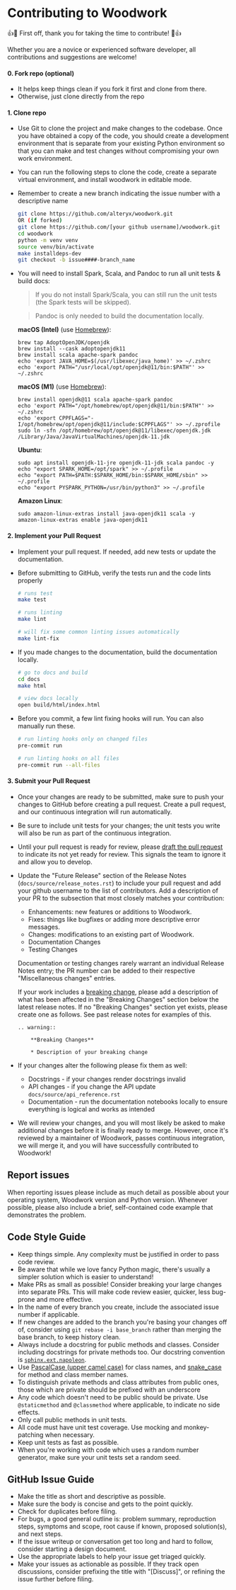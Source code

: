 # Contributing to Woodwork

:+1::tada: First off, thank you for taking the time to contribute! :tada::+1:

Whether you are a novice or experienced software developer, all contributions and suggestions are welcome!

#### 0. Fork repo (optional)
* It helps keep things clean if you fork it first and clone from there.
* Otherwise, just clone directly from the repo

#### 1. Clone repo

* Use Git to clone the project and make changes to the codebase. Once you have obtained a copy of the code, you should create a development environment that is separate from your existing Python environment so that you can make and test changes without compromising your own work environment.
* You can run the following steps to clone the code, create a separate virtual environment, and install woodwork in editable mode.
* Remember to create a new branch indicating the issue number with a descriptive name

  ```bash
  git clone https://github.com/alteryx/woodwork.git
  OR (if forked)
  git clone https://github.com/[your github username]/woodwork.git
  cd woodwork
  python -m venv venv
  source venv/bin/activate
  make installdeps-dev
  git checkout -b issue####-branch_name
  ```
* You will need to install Spark, Scala, and Pandoc to run all unit tests & build docs:

  > If you do not install Spark/Scala, you can still run the unit tests (the Spark tests will be skipped).

  > Pandoc is only needed to build the documentation locally.

     **macOS (Intel)** (use [Homebrew](https://brew.sh/)):
     ```console
     brew tap AdoptOpenJDK/openjdk
     brew install --cask adoptopenjdk11
     brew install scala apache-spark pandoc
     echo 'export JAVA_HOME=$(/usr/libexec/java_home)' >> ~/.zshrc
     echo 'export PATH="/usr/local/opt/openjdk@11/bin:$PATH"' >> ~/.zshrc 
     ```
     **macOS (M1)** (use [Homebrew](https://brew.sh/)):
     ```console
     brew install openjdk@11 scala apache-spark pandoc
     echo 'export PATH="/opt/homebrew/opt/openjdk@11/bin:$PATH"' >> ~/.zshrc
     echo 'export CPPFLAGS="-I/opt/homebrew/opt/openjdk@11/include:$CPPFLAGS"' >> ~/.zprofile
     sudo ln -sfn /opt/homebrew/opt/openjdk@11/libexec/openjdk.jdk /Library/Java/JavaVirtualMachines/openjdk-11.jdk
     ```

     **Ubuntu**:
     ```console
     sudo apt install openjdk-11-jre openjdk-11-jdk scala pandoc -y
     echo "export SPARK_HOME=/opt/spark" >> ~/.profile
     echo "export PATH=$PATH:$SPARK_HOME/bin:$SPARK_HOME/sbin" >> ~/.profile
     echo "export PYSPARK_PYTHON=/usr/bin/python3" >> ~/.profile
     ```
     
     **Amazon Linux**:
     ```console
     sudo amazon-linux-extras install java-openjdk11 scala -y
     amazon-linux-extras enable java-openjdk11
     ```
     
#### 2. Implement your Pull Request

* Implement your pull request. If needed, add new tests or update the documentation.
* Before submitting to GitHub, verify the tests run and the code lints properly

  ```bash
  # runs test
  make test

  # runs linting
  make lint

  # will fix some common linting issues automatically
  make lint-fix
  ```

* If you made changes to the documentation, build the documentation locally.

  ```bash
  # go to docs and build
  cd docs
  make html

  # view docs locally
  open build/html/index.html
  ```

* Before you commit, a few lint fixing hooks will run. You can also manually run these.
  ```bash
  # run linting hooks only on changed files
  pre-commit run

  # run linting hooks on all files
  pre-commit run --all-files
  ```

#### 3. Submit your Pull Request

* Once your changes are ready to be submitted, make sure to push your changes to GitHub before creating a pull request. Create a pull request, and our continuous integration will run automatically.

* Be sure to include unit tests for your changes; the unit tests you write will also be run as part of the continuous integration.

* Until your pull request is ready for review, please [draft the pull request](https://docs.github.com/en/free-pro-team@latest/github/collaborating-with-issues-and-pull-requests/about-pull-requests#draft-pull-requests) to indicate its not yet ready for review. This signals the team to ignore it and allow you to develop.

* Update the "Future Release" section of the Release Notes (`docs/source/release_notes.rst`) to include your pull request and add your github username to the list of contributors.  Add a description of your PR to the subsection that most closely matches your contribution:
  * Enhancements: new features or additions to Woodwork.
  * Fixes: things like bugfixes or adding more descriptive error messages.
  * Changes: modifications to an existing part of Woodwork.
  * Documentation Changes
  * Testing Changes

  Documentation or testing changes rarely warrant an individual Release Notes entry; the PR number can be added to their respective "Miscellaneous changes" entries.

  If your work includes a [breaking change](https://en.wiktionary.org/wiki/breaking_change), please add a description of what has been affected in the "Breaking Changes" section below the latest release notes. If no "Breaking Changes" section yet exists, please create one as follows. See past release notes for examples of this.

  ```
  .. warning::

      **Breaking Changes**

      * Description of your breaking change
  ```

* If your changes alter the following please fix them as well:
  * Docstrings - if your changes render docstrings invalid
  * API changes - if you change the API update `docs/source/api_reference.rst`
  * Documentation - run the documentation notebooks locally to ensure everything is logical and works as intended

* We will review your changes, and you will most likely be asked to make additional changes before it is finally ready to merge. However, once it's reviewed by a maintainer of Woodwork, passes continuous integration, we will merge it, and you will have successfully contributed to Woodwork!

## Report issues

When reporting issues please include as much detail as possible about your operating system, Woodwork version and Python version. Whenever possible, please also include a brief, self-contained code example that demonstrates the problem.

## Code Style Guide

* Keep things simple. Any complexity must be justified in order to pass code review.
* Be aware that while we love fancy Python magic, there's usually a simpler solution which is easier to understand!
* Make PRs as small as possible! Consider breaking your large changes into separate PRs. This will make code review easier, quicker, less bug-prone and more effective.
* In the name of every branch you create, include the associated issue number if applicable.
* If new changes are added to the branch you're basing your changes off of, consider using `git rebase -i base_branch` rather than merging the base branch, to keep history clean.
* Always include a docstring for public methods and classes. Consider including docstrings for private methods too. Our docstring convention is [`sphinx.ext.napoleon`](https://www.sphinx-doc.org/en/master/usage/extensions/napoleon.html).
* Use [PascalCase (upper camel case)](https://en.wikipedia.org/wiki/Camel_case#Variations_and_synonyms) for class names, and [snake_case](https://en.wikipedia.org/wiki/Snake_case) for method and class member names.
* To distinguish private methods and class attributes from public ones, those which are private should be prefixed with an underscore
* Any code which doesn't need to be public should be private. Use `@staticmethod` and `@classmethod` where applicable, to indicate no side effects.
* Only call public methods in unit tests.
* All code must have unit test coverage. Use mocking and monkey-patching when necessary.
* Keep unit tests as fast as possible.
* When you're working with code which uses a random number generator, make sure your unit tests set a random seed.

## GitHub Issue Guide

* Make the title as short and descriptive as possible.
* Make sure the body is concise and gets to the point quickly.
* Check for duplicates before filing.
* For bugs, a good general outline is: problem summary, reproduction steps, symptoms and scope, root cause if known, proposed solution(s), and next steps.
* If the issue writeup or conversation get too long and hard to follow, consider starting a design document.
* Use the appropriate labels to help your issue get triaged quickly.
* Make your issues as actionable as possible. If they track open discussions, consider prefixing the title with "[Discuss]", or refining the issue further before filing.
